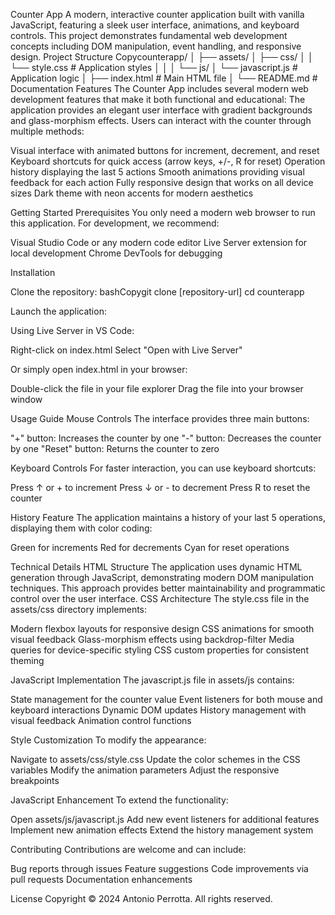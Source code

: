 Counter App
A modern, interactive counter application built with vanilla JavaScript, featuring a sleek user interface, animations, and keyboard controls. This project demonstrates fundamental web development concepts including DOM manipulation, event handling, and responsive design.
Project Structure
Copycounterapp/
│
├── assets/
│   ├── css/
│   │   └── style.css        # Application styles
│   │
│   └── js/
│       └── javascript.js    # Application logic
│
├── index.html              # Main HTML file
│
└── README.md              # Documentation
Features
The Counter App includes several modern web development features that make it both functional and educational:
The application provides an elegant user interface with gradient backgrounds and glass-morphism effects. Users can interact with the counter through multiple methods:

Visual interface with animated buttons for increment, decrement, and reset
Keyboard shortcuts for quick access (arrow keys, +/-, R for reset)
Operation history displaying the last 5 actions
Smooth animations providing visual feedback for each action
Fully responsive design that works on all device sizes
Dark theme with neon accents for modern aesthetics

Getting Started
Prerequisites
You only need a modern web browser to run this application. For development, we recommend:

Visual Studio Code or any modern code editor
Live Server extension for local development
Chrome DevTools for debugging

Installation

Clone the repository:
bashCopygit clone [repository-url]
cd counterapp

Launch the application:

Using Live Server in VS Code:

Right-click on index.html
Select "Open with Live Server"


Or simply open index.html in your browser:

Double-click the file in your file explorer
Drag the file into your browser window





Usage Guide
Mouse Controls
The interface provides three main buttons:

"+" button: Increases the counter by one
"-" button: Decreases the counter by one
"Reset" button: Returns the counter to zero

Keyboard Controls
For faster interaction, you can use keyboard shortcuts:

Press ↑ or + to increment
Press ↓ or - to decrement
Press R to reset the counter

History Feature
The application maintains a history of your last 5 operations, displaying them with color coding:

Green for increments
Red for decrements
Cyan for reset operations

Technical Details
HTML Structure
The application uses dynamic HTML generation through JavaScript, demonstrating modern DOM manipulation techniques. This approach provides better maintainability and programmatic control over the user interface.
CSS Architecture
The style.css file in the assets/css directory implements:

Modern flexbox layouts for responsive design
CSS animations for smooth visual feedback
Glass-morphism effects using backdrop-filter
Media queries for device-specific styling
CSS custom properties for consistent theming

JavaScript Implementation
The javascript.js file in assets/js contains:

State management for the counter value
Event listeners for both mouse and keyboard interactions
Dynamic DOM updates
History management with visual feedback
Animation control functions


Style Customization
To modify the appearance:

Navigate to assets/css/style.css
Update the color schemes in the CSS variables
Modify the animation parameters
Adjust the responsive breakpoints

JavaScript Enhancement
To extend the functionality:

Open assets/js/javascript.js
Add new event listeners for additional features
Implement new animation effects
Extend the history management system

Contributing
Contributions are welcome and can include:

Bug reports through issues
Feature suggestions
Code improvements via pull requests
Documentation enhancements

License
Copyright © 2024 Antonio Perrotta. All rights reserved.